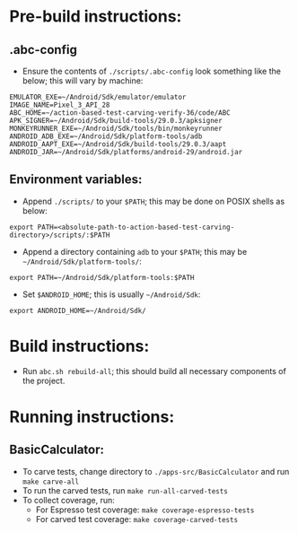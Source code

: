 # Pre-build instructions:

## .abc-config

- Ensure the contents of `./scripts/.abc-config` look something like the below; this will vary by machine:

```
EMULATOR_EXE=~/Android/Sdk/emulator/emulator
IMAGE_NAME=Pixel_3_API_28
ABC_HOME=~/action-based-test-carving-verify-36/code/ABC
APK_SIGNER=~/Android/Sdk/build-tools/29.0.3/apksigner
MONKEYRUNNER_EXE=~/Android/Sdk/tools/bin/monkeyrunner
ANDROID_ADB_EXE=~/Android/Sdk/platform-tools/adb
ANDROID_AAPT_EXE=~/Android/Sdk/build-tools/29.0.3/aapt
ANDROID_JAR=~/Android/Sdk/platforms/android-29/android.jar
```

## Environment variables:

- Append `./scripts/` to your `$PATH`; this may be done on POSIX shells as below:

`export PATH=<absolute-path-to-action-based-test-carving-directory>/scripts/:$PATH`

- Append a directory containing `adb` to your `$PATH`; this may be `~/Android/Sdk/platform-tools/`:

`export PATH=~/Android/Sdk/platform-tools:$PATH`

- Set `$ANDROID_HOME`; this is usually `~/Android/Sdk`:

`export ANDROID_HOME=~/Android/Sdk/`

# Build instructions:

- Run `abc.sh rebuild-all`; this should build all necessary components of the project.

# Running instructions:

## BasicCalculator:

- To carve tests, change directory to `./apps-src/BasicCalculator` and run `make carve-all`
- To run the carved tests, run `make run-all-carved-tests`
- To collect coverage, run:
    - For Espresso test coverage: `make coverage-espresso-tests`
    - For carved test coverage: `make coverage-carved-tests`

